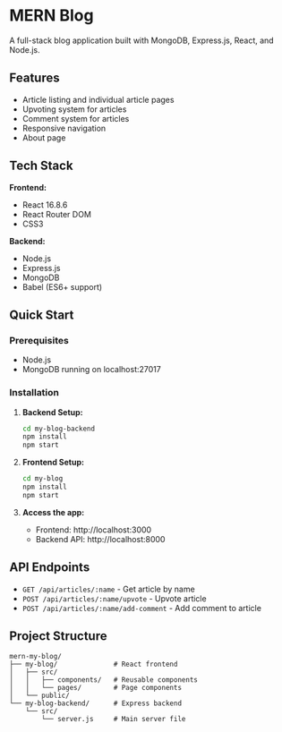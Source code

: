 # MERN Blog

A full-stack blog application built with MongoDB, Express.js, React, and Node.js.

## Features

- Article listing and individual article pages
- Upvoting system for articles
- Comment system for articles
- Responsive navigation
- About page

## Tech Stack

**Frontend:**
- React 16.8.6
- React Router DOM
- CSS3

**Backend:**
- Node.js
- Express.js
- MongoDB
- Babel (ES6+ support)

## Quick Start

### Prerequisites
- Node.js
- MongoDB running on localhost:27017

### Installation

1. **Backend Setup:**
   ```bash
   cd my-blog-backend
   npm install
   npm start
   ```

2. **Frontend Setup:**
   ```bash
   cd my-blog
   npm install
   npm start
   ```

3. **Access the app:**
   - Frontend: http://localhost:3000
   - Backend API: http://localhost:8000

## API Endpoints

- `GET /api/articles/:name` - Get article by name
- `POST /api/articles/:name/upvote` - Upvote article
- `POST /api/articles/:name/add-comment` - Add comment to article

## Project Structure

```
mern-my-blog/
├── my-blog/              # React frontend
│   ├── src/
│   │   ├── components/   # Reusable components
│   │   └── pages/        # Page components
│   └── public/
└── my-blog-backend/      # Express backend
    └── src/
        └── server.js     # Main server file
```
